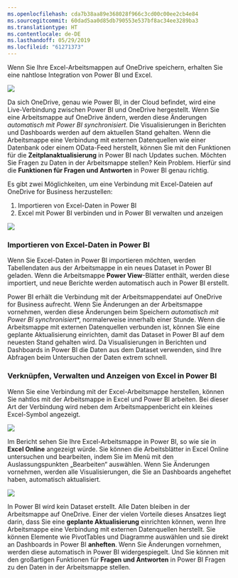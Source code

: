 ```yaml
---
ms.openlocfilehash: cda7b38aa89e368028f966c3cd00c00ee2cb4e84
ms.sourcegitcommit: 60dad5aa0d85db790553e537bf8ac34ee3289ba3
ms.translationtype: HT
ms.contentlocale: de-DE
ms.lasthandoff: 05/29/2019
ms.locfileid: "61271373"
---
```

Wenn Sie Ihre Excel-Arbeitsmappen auf OneDrive speichern, erhalten Sie eine nahtlose Integration von Power BI und Excel.

![](media/5-4-connect-onedrive-for-business/5-4_1.png)

Da sich OneDrive, genau wie Power BI, in der Cloud befindet, wird eine Live-Verbindung zwischen Power BI und OneDrive hergestellt. Wenn Sie eine Arbeitsmappe auf OneDrive ändern, werden diese Änderungen *automatisch mit Power BI synchronisiert*. Die Visualisierungen in Berichten und Dashboards werden auf dem aktuellen Stand gehalten. Wenn die Arbeitsmappe eine Verbindung mit externen Datenquellen wie einer Datenbank oder einem OData-Feed herstellt, können Sie mit den Funktionen für die **Zeitplanaktualisierung** in Power BI nach Updates suchen. Möchten Sie Fragen zu Daten in der Arbeitsmappe stellen? Kein Problem. Hierfür sind die **Funktionen für Fragen und Antworten** in Power BI genau richtig.

Es gibt zwei Möglichkeiten, um eine Verbindung mit Excel-Dateien auf OneDrive for Business herzustellen:

1. Importieren von Excel-Daten in Power BI
2. Excel mit Power BI verbinden und in Power BI verwalten und anzeigen

![](media/5-4-connect-onedrive-for-business/5-4_3.png)

### <a name="import-excel-data-into-power-bi"></a>Importieren von Excel-Daten in Power BI
Wenn Sie Excel-Daten in Power BI importieren möchten, werden Tabellendaten aus der Arbeitsmappe in ein neues Dataset in Power BI geladen. Wenn die Arbeitsmappe **Power View**-Blätter enthält, werden diese importiert, und neue Berichte werden automatisch auch in Power BI erstellt.

Power BI erhält die Verbindung mit der Arbeitsmappendatei auf OneDrive for Business aufrecht. Wenn Sie Änderungen an der Arbeitsmappe vornehmen, werden diese Änderungen beim Speichern *automatisch mit Power BI synchronisiert**, normalerweise innerhalb einer Stunde. Wenn die Arbeitsmappe mit externen Datenquellen verbunden ist, können Sie eine geplante Aktualisierung einrichten, damit das Dataset in Power BI auf dem neuesten Stand gehalten wird. Da Visualisierungen in Berichten und Dashboards in Power BI die Daten aus dem Dataset verwenden, sind Ihre Abfragen beim Untersuchen der Daten extrem schnell.

### <a name="connect-manage-and-view-excel-in-power-bi"></a>Verknüpfen, Verwalten und Anzeigen von Excel in Power BI
Wenn Sie eine Verbindung mit der Excel-Arbeitsmappe herstellen, können Sie nahtlos mit der Arbeitsmappe in Excel und Power BI arbeiten. Bei dieser Art der Verbindung wird neben dem Arbeitsmappenbericht ein kleines Excel-Symbol angezeigt.

![](media/5-4-connect-onedrive-for-business/5-4_4.png)

Im Bericht sehen Sie Ihre Excel-Arbeitsmappe in Power BI, so wie sie in **Excel Online** angezeigt würde. Sie können die Arbeitsblätter in Excel Online untersuchen und bearbeiten, indem Sie im Menü mit den Auslassungspunkten „Bearbeiten“ auswählen. Wenn Sie Änderungen vornehmen, werden alle Visualisierungen, die Sie an Dashboards angeheftet haben, automatisch aktualisiert.

![](media/5-4-connect-onedrive-for-business/5-4_5.png)

In Power BI wird kein Dataset erstellt. Alle Daten bleiben in der Arbeitsmappe auf OneDrive. Einer der vielen Vorteile dieses Ansatzes liegt darin, dass Sie eine **geplante Aktualisierung** einrichten können, wenn Ihre Arbeitsmappe eine Verbindung mit externen Datenquellen herstellt. Sie können Elemente wie PivotTables und Diagramme auswählen und sie direkt an Dashboards in Power BI **anheften**. Wenn Sie Änderungen vornehmen, werden diese automatisch in Power BI widergespiegelt. Und Sie können mit den großartigen Funktionen für **Fragen und Antworten** in Power BI Fragen zu den Daten in der Arbeitsmappe stellen.  

